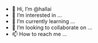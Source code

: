 - 👋 Hi, I’m @hallai
- 👀 I’m interested in ...
- 🌱 I’m currently learning ...
- 💞️ I’m looking to collaborate on ...
- 📫 How to reach me ...

<!---
hallai/hallai is a ✨ special ✨ repository because its `README.md` (this file) appears on your GitHub profile.
You can click the Preview link to take a look at your changes.
--->
